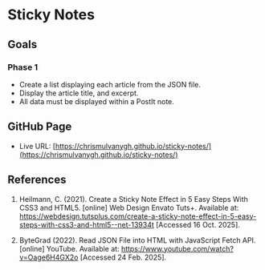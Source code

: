 # Sticky Notes

## Goals

### Phase 1

- Create a list displaying each article from the JSON file.
- Display the article title, and excerpt.
- All data must be displayed within a PostIt note.

## GitHub Page

- Live URL:  [https://chrismulvanygh.github.io/sticky-notes/](https://chrismulvanygh.github.io/sticky-notes/)

## References

1. Heilmann, C. (2021). Create a Sticky Note Effect in 5 Easy Steps With CSS3 and HTML5. [online] Web Design Envato Tuts+. Available at: https://webdesign.tutsplus.com/create-a-sticky-note-effect-in-5-easy-steps-with-css3-and-html5--net-13934t [Accessed 16 Oct. 2025].

2. ByteGrad (2022). Read JSON File into HTML with JavaScript Fetch API. [online] YouTube. Available at: https://www.youtube.com/watch?v=Oage6H4GX2o [Accessed 24 Feb. 2025].
